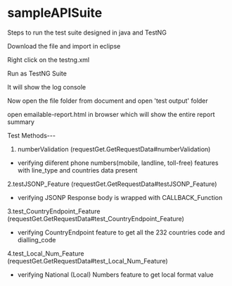 # sampleAPISuite
Steps to run the test suite designed in java and TestNG

Download the file and import in eclipse

Right click on the testng.xml 

Run as TestNG Suite

It will show the log  console

Now  open the file folder from document and open 'test output' folder

open emailable-report.html in browser which will show the entire report summary

Test Methods---
1. numberValidation (requestGet.GetRequestData#numberValidation)
 - verifying diiferent phone numbers(mobile, landline, toll-free) features with line_type and countries data present
 
2.testJSONP_Feature (requestGet.GetRequestData#testJSONP_Feature)
- verifying JSONP  Response body is wrapped with CALLBACK_Function

3.test_CountryEndpoint_Feature (requestGet.GetRequestData#test_CountryEndpoint_Feature)
- verifying CountryEndpoint feature to get all the 232 countries code and dialling_code

4.test_Local_Num_Feature (requestGet.GetRequestData#test_Local_Num_Feature)
- verifying National (Local) Numbers feature to get local format value
